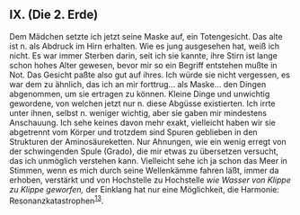 ## IX. (Die 2. Erde) 
Dem Mädchen setzte ich jetzt seine Maske auf, ein Totengesicht. Das alte ist n. als Abdruck im Hirn erhalten. Wie es jung ausgesehen hat, weiß ich nicht. Es war immer Sterben darin, seit ich sie kannte, ihre Stirn ist lange schon hohes Alter gewesen, bevor mir so ein Begriff entstehen mußte in Not. Das Gesicht paßte also gut auf ihres. Ich würde sie nicht vergessen, es war dem zu ähnlich, das ich an mir forttrug... als Maske... den Dingen abgenommen, um sie ertragen zu können. Kleine Dinge und unwichtig gewordene, von welchen jetzt nur n. diese Abgüsse existierten. Ich irrte unter ihnen, selbst n. weniger wichtig, aber sie gaben mir mindestens Anschauung. Ich sehe keines davon mehr exakt, vielleicht haben wir sie abgetrennt vom Körper und trotzdem sind Spuren geblieben in den Strukturen der Aminosäureketten. Nur Ahnungen, wie ein wenig erregt von der schwingenden Spule (Grado), die mir etwas zu übersetzen versucht, das ich unmöglich verstehen kann. Vielleicht sehe ich ja schon das Meer in Stimmen, wenn es mich durch seine Wellenkämme fahren läßt, immer da erhoben, verstärkt und von Hochstelle zu Hochstelle *wie Wasser von Klippe zu Klippe geworfen,* der Einklang hat nur eine Möglichkeit, die Harmonie: Resonanzkatastrophen<sup><a id="ffn13" href="#fn13" class="footnote">13</a></sup>.   
